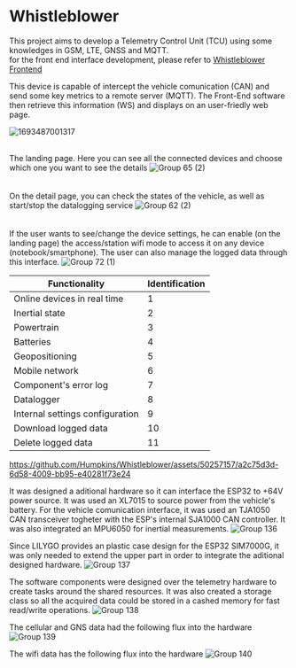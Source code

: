 # Whistleblower
This project aims to develop a Telemetry Control Unit (TCU) using some knowledges in GSM, LTE, GNSS and MQTT.
<br />for the front end interface development, please refer to [Whistleblower Frontend](https://github.com/Humpkins/Whissleblower_Frontend)

This device is capable of intercept the vehicle comunication (CAN) and send some key metrics to a remote server (MQTT). The Front-End software then retrieve this information (WS) and displays on an user-friedly web page.

![1693487001317](https://github.com/Humpkins/Whistleblower/assets/50257157/eb34f7ab-cdd8-463e-8173-a05086b34b67)

<br />The landing page. Here you can see all the connected devices and choose which one you want to see the details
![Group 65 (2)](https://github.com/Humpkins/Whistleblower/assets/50257157/08f10123-6de5-41a2-b9dd-bfe77aec145d)
<br /><br /><br />On the detail page, you can check the states of the vehicle, as well as start/stop the datalogging service
![Group 62 (2)](https://github.com/Humpkins/Whistleblower/assets/50257157/c43104bc-8864-4c87-a41c-7459c6ec7e8b)
<br /><br /><br />If the user wants to see/change the device settings, he can enable (on the landing page) the access/station wifi mode to access it on any device (notebook/smartphone). The user can also manage the logged data through this interface.
![Group 72 (1)](https://github.com/Humpkins/Whistleblower/assets/50257157/0cef7e6a-6063-4f0a-86a5-4bcedf411836)


| Functionality                                       | Identification |
|------------------------------------------------------|-------------- |
| Online devices in real time                         | 1            |
| Inertial state                                      | 2            |
| Powertrain                                          | 3            |
| Batteries                                           | 4            |
| Geopositioning                                      | 5            |
| Mobile network                                      | 6            |
| Component's error log                               | 7            |
| Datalogger                                          | 8            |
| Internal settings configuration                     | 9            |
| Download logged data                                | 10           |
| Delete logged data                                  | 11           |

https://github.com/Humpkins/Whistleblower/assets/50257157/a2c75d3d-6d58-4009-bb95-e40281f73e24

It was designed a aditional hardware so it can interface the ESP32 to +64V power source. It was used an XL7015 to source power from the vehicle's battery. For the vehicle comunication interface, it was used an TJA1050 CAN transceiver togheter with the ESP's internal SJA1000 CAN controller. It was also integrated an MPU6050 for inertial measurements.
![Group 136](https://github.com/Humpkins/Whistleblower/assets/50257157/80e73846-bbca-4a4a-99ca-bc6edd551c5e)

Since LILYGO provides an plastic case design for the ESP32 SIM7000G, it was only needed to extend the upper part in order to integrate the aditional designed hardware.
![Group 137](https://github.com/Humpkins/Whistleblower/assets/50257157/9b073c15-de47-44ab-b08f-663a11d136ca)

The software components were designed over the telemetry hardware to create tasks around the shared resources. It was also created a storage class so all the acquired data could be stored in a cashed memory for fast read/write operations.
![Group 138](https://github.com/Humpkins/Whistleblower/assets/50257157/01a7036b-c9e8-4b7d-b71b-e5056d996514)

The cellular and GNS data had the following flux into the hardware
![Group 139](https://github.com/Humpkins/Whistleblower/assets/50257157/65b7561b-0d85-4227-ab1a-0fee23e0210e)

The wifi data has the following flux into the hardware
![Group 140](https://github.com/Humpkins/Whistleblower/assets/50257157/1307f2fb-aff0-4740-93bb-db68c001f3b7)
